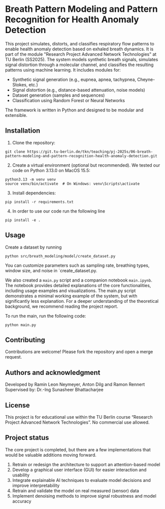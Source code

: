 # Breath Pattern Modeling and Pattern Recognition for Health Anomaly Detection 

This project simulates, distorts, and classifies respiratory flow patterns to enable health anomaly detection based on exhaled breath dynamics. It is part of the module "Research Project Advanced Network Technologies" at TU Berlin (SS2025). The system models synthetic breath signals, simulates signal distortion through a molecular channel, and classifies the resulting patterns using machine learning. It includes modules for:

- Synthetic signal generation (e.g., eupnea, apnea, tachypnea, Cheyne-Stokes, etc.)
- Signal distortion (e.g., distance-based attenuation, noise models)
- Dataset generation (samples and sequences)
- Classification using Random Forest or Neural Networks

The framework is written in Python and designed to be modular and extensible.

## Installation

1. Clone the repository:

```
git clone https://git.tu-berlin.de/tkn/teaching/pj-2025s/06-breath-pattern-modeling-and-pattern-recognition-health-anomaly-detection.git
```
2. Create a virtual environment (optional but recommended). We tested our code on Python 3.13.0 on MacOS 15.5:
```
python3.13 -m venv venv
source venv/bin/activate  # On Windows: venv\Scripts\activate
```

3.	Install dependencies:
```
pip install -r requirements.txt
```

4. In order to use our code run the following line
```
pip install -e .
```

## Usage
Create a dataset by running
```
python src/breath_modeling/model/create_dataset.py
```
You can customize parameters such as sampling rate, breathing types, window size, and noise in `create_dataset.py.

We also created a `main.py` script and a companion notebook `main.ipynb`. The notebook provides detailed explanations of the core functionalities, including usage examples and visualizations. The main.py script demonstrates a minimal working example of the system, but with significantly less explanation. For a deeper understanding of the theoretical background, we recommend reading the project report.

To run the main, run the following code:
```
python main.py
```

## Contributing
Contributions are welcome! Please fork the repository and open a merge request.

## Authors and acknowledgment
Developed by Ramin Leon Neymeyer, Anton Dilg and Ramon Rennert
Supervised by: Dr.-Ing Sunasheer Bhattacharjee

## License
This project is for educational use within the TU Berlin course “Research Project Advanced Network Technologies”. No commercial use allowed.

## Project status
The core project is completed, but there are a few implementations that would be valuable additions moving forward.
1. Retrain or redesign the architecture to support an attention-based model
2. Develop a graphical user interface (GUI) for easier interaction and usability
3. Integrate explainable AI techniques to evaluate model decisions and improve interpretability
4. Retrain and validate the model on real measured (sensor) data
5. Implement denoising methods to improve signal robustness and model accuracy